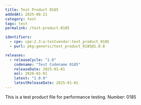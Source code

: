 ```yaml
---
title: Test Product 0185
addedAt: 2025-08-21
category: test
tags: test
permalink: /test-product-0185

identifiers:
  - cpe: cpe:2.3:a:testvendor:test_product_0185
  - purl: pkg:generic/test_product_0185@1.0.0

releases:
  - releaseCycle: "1.0"
    codename: "Test Codename 0185"
    releaseDate: 2025-01-01
    eol: 2026-01-01
    latest: "1.0.0"
    latestReleaseDate: 2025-01-01
---
```


This is a test product file for performance testing. Number: 0185
